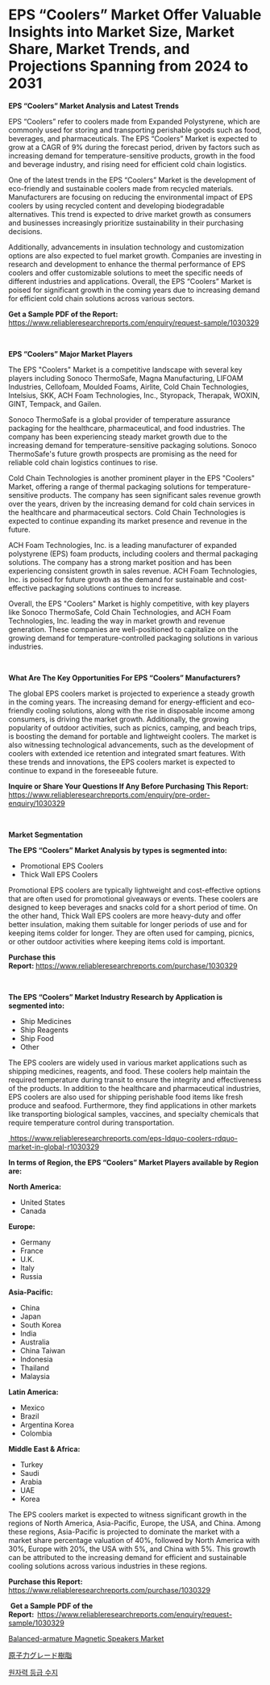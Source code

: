 <p><h1>EPS “Coolers” Market Offer Valuable Insights into Market Size, Market Share, Market Trends, and Projections Spanning from 2024 to 2031</h1></p><p><strong>EPS “Coolers” Market Analysis and Latest Trends</strong></p>
<p><p>EPS “Coolers” refer to coolers made from Expanded Polystyrene, which are commonly used for storing and transporting perishable goods such as food, beverages, and pharmaceuticals. The EPS “Coolers” Market is expected to grow at a CAGR of 9% during the forecast period, driven by factors such as increasing demand for temperature-sensitive products, growth in the food and beverage industry, and rising need for efficient cold chain logistics.</p><p>One of the latest trends in the EPS “Coolers” Market is the development of eco-friendly and sustainable coolers made from recycled materials. Manufacturers are focusing on reducing the environmental impact of EPS coolers by using recycled content and developing biodegradable alternatives. This trend is expected to drive market growth as consumers and businesses increasingly prioritize sustainability in their purchasing decisions.</p><p>Additionally, advancements in insulation technology and customization options are also expected to fuel market growth. Companies are investing in research and development to enhance the thermal performance of EPS coolers and offer customizable solutions to meet the specific needs of different industries and applications. Overall, the EPS “Coolers” Market is poised for significant growth in the coming years due to increasing demand for efficient cold chain solutions across various sectors.</p></p>
<p><strong>Get a Sample PDF of the Report:&nbsp;</strong> <a href="https://www.reliableresearchreports.com/enquiry/request-sample/1030329">https://www.reliableresearchreports.com/enquiry/request-sample/1030329</a></p>
<p>&nbsp;</p>
<p><strong>EPS “Coolers” Major Market Players</strong></p>
<p><p>The EPS "Coolers" Market is a competitive landscape with several key players including Sonoco ThermoSafe, Magna Manufacturing, LIFOAM Industries, Cellofoam, Moulded Foams, Airlite, Cold Chain Technologies, Intelsius, SKK, ACH Foam Technologies, Inc., Styropack, Therapak, WOXIN, GINT, Tempack, and Gailen. </p><p>Sonoco ThermoSafe is a global provider of temperature assurance packaging for the healthcare, pharmaceutical, and food industries. The company has been experiencing steady market growth due to the increasing demand for temperature-sensitive packaging solutions. Sonoco ThermoSafe's future growth prospects are promising as the need for reliable cold chain logistics continues to rise.</p><p>Cold Chain Technologies is another prominent player in the EPS "Coolers" Market, offering a range of thermal packaging solutions for temperature-sensitive products. The company has seen significant sales revenue growth over the years, driven by the increasing demand for cold chain services in the healthcare and pharmaceutical sectors. Cold Chain Technologies is expected to continue expanding its market presence and revenue in the future.</p><p>ACH Foam Technologies, Inc. is a leading manufacturer of expanded polystyrene (EPS) foam products, including coolers and thermal packaging solutions. The company has a strong market position and has been experiencing consistent growth in sales revenue. ACH Foam Technologies, Inc. is poised for future growth as the demand for sustainable and cost-effective packaging solutions continues to increase.</p><p>Overall, the EPS "Coolers" Market is highly competitive, with key players like Sonoco ThermoSafe, Cold Chain Technologies, and ACH Foam Technologies, Inc. leading the way in market growth and revenue generation. These companies are well-positioned to capitalize on the growing demand for temperature-controlled packaging solutions in various industries.</p></p>
<p>&nbsp;</p>
<p><strong>What Are The Key Opportunities For EPS “Coolers” Manufacturers?</strong></p>
<p><p>The global EPS coolers market is projected to experience a steady growth in the coming years. The increasing demand for energy-efficient and eco-friendly cooling solutions, along with the rise in disposable income among consumers, is driving the market growth. Additionally, the growing popularity of outdoor activities, such as picnics, camping, and beach trips, is boosting the demand for portable and lightweight coolers. The market is also witnessing technological advancements, such as the development of coolers with extended ice retention and integrated smart features. With these trends and innovations, the EPS coolers market is expected to continue to expand in the foreseeable future.</p></p>
<p><strong>Inquire or Share Your Questions If Any Before Purchasing This Report:</strong> <a href="https://www.reliableresearchreports.com/enquiry/pre-order-enquiry/1030329">https://www.reliableresearchreports.com/enquiry/pre-order-enquiry/1030329</a></p>
<p>&nbsp;</p>
<p><strong>Market Segmentation</strong></p>
<p><strong>The EPS “Coolers” Market Analysis by types is segmented into:</strong></p>
<p><ul><li>Promotional EPS Coolers</li><li>Thick Wall EPS Coolers</li></ul></p>
<p><p>Promotional EPS coolers are typically lightweight and cost-effective options that are often used for promotional giveaways or events. These coolers are designed to keep beverages and snacks cold for a short period of time. On the other hand, Thick Wall EPS coolers are more heavy-duty and offer better insulation, making them suitable for longer periods of use and for keeping items colder for longer. They are often used for camping, picnics, or other outdoor activities where keeping items cold is important.</p></p>
<p><strong>Purchase this Report:&nbsp;</strong><a href="https://www.reliableresearchreports.com/purchase/1030329">https://www.reliableresearchreports.com/purchase/1030329</a></p>
<p>&nbsp;</p>
<p><strong>The EPS “Coolers” Market Industry Research by Application is segmented into:</strong></p>
<p><ul><li>Ship Medicines</li><li>Ship Reagents</li><li>Ship Food</li><li>Other</li></ul></p>
<p><p>The EPS coolers are widely used in various market applications such as shipping medicines, reagents, and food. These coolers help maintain the required temperature during transit to ensure the integrity and effectiveness of the products. In addition to the healthcare and pharmaceutical industries, EPS coolers are also used for shipping perishable food items like fresh produce and seafood. Furthermore, they find applications in other markets like transporting biological samples, vaccines, and specialty chemicals that require temperature control during transportation.</p></p>
<p><a href="https://www.reliableresearchreports.com/eps-ldquo-coolers-rdquo-market-in-global-r1030329">&nbsp;https://www.reliableresearchreports.com/eps-ldquo-coolers-rdquo-market-in-global-r1030329</a></p>
<p><strong>In terms of Region, the EPS “Coolers” Market Players available by Region are:</strong></p>
<p>
    <p> <strong> North America: </strong>
        <ul>
            <li>United States</li>
            <li>Canada</li>
        </ul>
        </p> 
    <p> <strong> Europe: </strong>
        <ul>
            <li>Germany</li>
            <li>France</li>
            <li>U.K.</li>
            <li>Italy</li>
            <li>Russia</li>
        </ul>
        </p> 
    <p> <strong> Asia-Pacific: </strong>
        <ul>
            <li>China</li>
            <li>Japan</li>
            <li>South Korea</li>
            <li>India</li>
            <li>Australia</li>
            <li>China Taiwan</li>
            <li>Indonesia</li>
            <li>Thailand</li>
            <li>Malaysia</li>
        </ul>
        </p> 
    <p> <strong> Latin America: </strong>
        <ul>
            <li>Mexico</li>
            <li>Brazil</li>
            <li>Argentina Korea</li>
            <li>Colombia</li>
        </ul>
        </p> 
    <p> <strong> Middle East & Africa: </strong>
        <ul>
            <li>Turkey</li>
            <li>Saudi</li>
            <li>Arabia</li>
            <li>UAE</li>
            <li>Korea</li>
        </ul>
    </p>
    </p>
<p><p>The EPS coolers market is expected to witness significant growth in the regions of North America, Asia-Pacific, Europe, the USA, and China. Among these regions, Asia-Pacific is projected to dominate the market with a market share percentage valuation of 40%, followed by North America with 30%, Europe with 20%, the USA with 5%, and China with 5%. This growth can be attributed to the increasing demand for efficient and sustainable cooling solutions across various industries in these regions.</p></p>
<p><strong>Purchase this Report: </strong><a href="https://www.reliableresearchreports.com/purchase/1030329">https://www.reliableresearchreports.com/purchase/1030329</a></p>
<p>&nbsp;<strong>Get a Sample PDF of the Report:&nbsp;&nbsp;</strong><a href="https://www.reliableresearchreports.com/enquiry/request-sample/1030329">https://www.reliableresearchreports.com/enquiry/request-sample/1030329</a></p>
<p><strong></strong></p>
<p><p><a href="https://github.com/RickHolmes3/Market-Research-Report-List-5/blob/main/balanced-armature-magnetic-speakers-market.md">Balanced-armature Magnetic Speakers Market</a></p><p><a href="https://github.com/zekaoe592392/Market-Research-Report-List-2/blob/main/172348191835.md">原子力グレード樹脂</a></p><p><a href="https://github.com/crfsywufhm81415/Market-Research-Report-List-2/blob/main/579506091830.md">원자력 등급 수지</a></p></p>